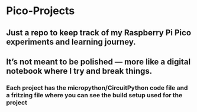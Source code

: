 # Pico-Projects
## Just a repo to keep track of my Raspberry Pi Pico experiments and learning journey.
## It’s not meant to be polished — more like a digital notebook where I try and break things.

### Each project has the micropython/CircuitPython code file and a fritzing file where you can see the build setup used for the project
